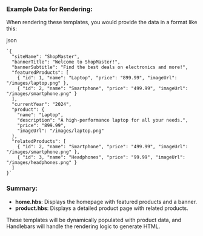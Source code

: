 ### Example Data for Rendering:

When rendering these templates, you would provide the data in a format like this:

json

    `{
      "siteName": "ShopMaster",
      "bannerTitle": "Welcome to ShopMaster!",
      "bannerSubtitle": "Find the best deals on electronics and more!",
      "featuredProducts": [
        { "id": 1, "name": "Laptop", "price": "899.99", "imageUrl": "/images/laptop.png" },
        { "id": 2, "name": "Smartphone", "price": "499.99", "imageUrl": "/images/smartphone.png" }
      ],
      "currentYear": "2024",
      "product": {
        "name": "Laptop",
        "description": "A high-performance laptop for all your needs.",
        "price": "899.99",
        "imageUrl": "/images/laptop.png"
      },
      "relatedProducts": [
        { "id": 2, "name": "Smartphone", "price": "499.99", "imageUrl": "/images/smartphone.png" },
        { "id": 3, "name": "Headphones", "price": "99.99", "imageUrl": "/images/headphones.png" }
      ]
    }`

### Summary:

- **home.hbs**: Displays the homepage with featured products and a banner.
- **product.hbs**: Displays a detailed product page with related products.

These templates will be dynamically populated with product data, and Handlebars will handle the rendering logic to generate HTML.
